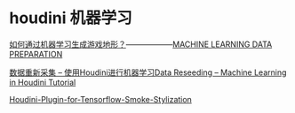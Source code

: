 # houdini 机器学习

[如何通过机器学习生成游戏地形？](https://www.163.com/dy/article/G6LDGOAN0516BJGJ.html)——————[MACHINE LEARNING DATA PREPARATION](https://www.sidefx.com/tutorials/machine-learning-data-preparation/)

[数据重新采集 – 使用Houdini进行机器学习Data Reseeding – Machine Learning in Houdini Tutorial](https://www.vfxforce.cn/archives/15814)

[Houdini-Plugin-for-Tensorflow-Smoke-Stylization](https://github.com/all-in-one-houdini/Houdini-Plugin-for-Tensorflow-Smoke-Stylization)


